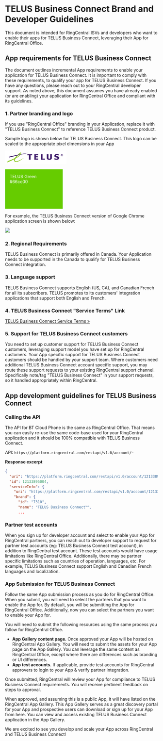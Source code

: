 # TELUS Business Connect Brand and Developer Guidelines

This document is intended for RingCentral ISVs and developers who want to enable their apps for TELUS Business Connect, leveraging their App for RingCentral Office.

## App requirements for TELUS Business Connect

The document outlines incremental App requirements to enable your application for TELUS Business Connect. It is important to comply with these requirements, to qualify your app for TELUS Business Connect. If you have any questions, please reach out to your RingCentral developer support. As noted above, this document assumes you have already enabled (or are enabling) your application for RingCentral Office and compliant with its guidelines.

### 1. Partner branding and logo

If you use "RingCentral Office" branding in your Application, replace it with "TELUS Business Connect" to reference TELUS Business Connect product.

Sample logo is shown below for TELUS Business Connect. This logo can be scaled to the appropriate pixel dimensions in your App

![TELUS logo](../logo-telus.png)

<div style="background-color: #66cc00; width: 160px; height: 100px; color: white; padding: 15px; margin-bottom: 15px;">
TELUS Green<br>
&#35;66cc00
</div>

For example, the TELUS Business Connect version of Google Chrome application screen is shown below:

<img class="img-fluid mx-auto d-block" src="../telus-google-chrome-extension.png" style="max-width: 500px">

### 2. Regional Requirements

TELUS Business Connect is primarily offered in Canada. Your Application needs to be supported in the Canada to qualify for TELUS Business Connect integration.

### 3. Language support
   
TELUS Business Connect supports English (US, CA), and Canadian French for all its subscribers. TELUS promotes to its customers' integration applications that support both English and French.

### 4. TELUS Business Connect "Service Terms" Link

[TELUS Business Connect Service Terms &raquo;](http://www.telus.com/BusinessConnect/ServiceTerms)

### 5. Support for TELUS Business Connect customers

You need to set up customer support for TELUS Business Connect customers, leveraging support model you have set up for RingCentral customers. Your App specific support for TELUS Business Connect customers should be handled by your support team. Where customers need additional TELUS Business Connect account specific support, you may route these support requests to your existing RingCentral support channel. Specifically note/tag "TELUS Business Connect" in your support requests, so it handled appropriately within RingCentral.

## App development guidelines for TELUS Business Connect

### Calling the API

The API for BT Cloud Phone is the same as RingCentral Office. That means you can easily re-use the same code-base used for your RingCentral application and it should be 100% compatible with TELUS Business Connect.

API: `https://platform.ringcentral.com/restapi/v1.0/account/~`

**Response excerpt**

```json
{
  "uri": "https://platform.ringcentral.com/restapi/v1.0/account/12133895004",
  "id": 12133895004,
  "serviceInfo": {
    "uri": "https://platform.ringcentral.com/restapi/v1.0/account/12133895004/service-info",
    "brand": {
      "id": "7310",
      "name": "TELUS Business Connect™",
      ...
```

### Partner test accounts

When you sign up for developer account and select to enable your App for RingCentral partners, you can reach out to developer support to request for partner test accounts (eg: TELUS Business Connect test account), in addition to RingCentral test account. These test accounts would have usage limitations like RingCentral Office. Additionally, there may be partner specific limitations such as countries of operation, languages, etc. For example, TELUS Business Connect support English and Canadian French languages and localization.

### App Submission for TELUS Business Connect

Follow the same App submission process as you do for RingCentral Office. When you submit, you will need to select the partners that you want to enable the App for. By default, you will be submitting the App for RingCentral Office. Additionally, now you can select the partners you want to enable your App for.

You will need to submit the following resources using the same process you follow for RingCentral Office.

* **App Gallery content page.** Once approved your App will be hosted on RingCentral App Gallery. You will need to submit the assets for your App page on the App Gallery. You can leverage the same content as RingCentral Office, except where there are differences such as branding or UI differences.
* **App test accounts.** If applicable, provide test accounts for RingCentral approvers to login to your App & verify partner integration.

Once submitted, RingCentral will review your App for compliance to TELUS Business Connect requirements. You will receive pertinent feedback on steps to approval.

When approved, and assuming this is a public App, it will have listed on the RingCentral App Gallery. This App Gallery serves as a great discovery portal for your App and prospective users can download or sign up for your App from here. You can view and access existing TELUS Business Connect application in the App Gallery.

We are excited to see you develop and scale your App across RingCentral and TELUS Business Connect!
